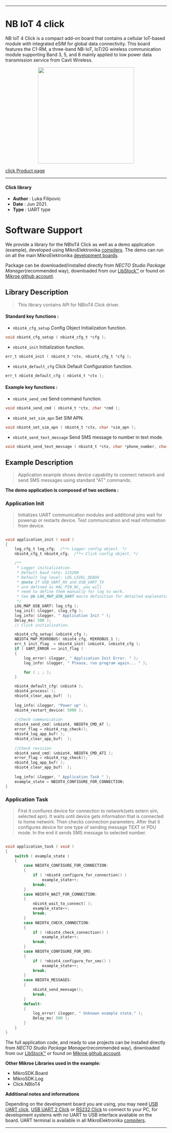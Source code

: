 
---
# NB IoT 4 click

NB IoT 4 Click is a compact add-on board that contains a cellular IoT-based module with integrated eSIM for global data connectivity. This board features the C1-RM, a three-band NB-IoT, IoT/2G wireless communication module supporting Band 3, 5, and 8 mainly applied to low power data transmission service from Cavli Wireless.

<p align="center">
  <img src="https://download.mikroe.com/images/click_for_ide/nbiot_4_click.png" height=300px>
</p>

[click Product page](https://www.mikroe.com/nb-iot-4-click)

---


#### Click library

- **Author**        : Luka Filipovic
- **Date**          : Jun 2021.
- **Type**          : UART type


# Software Support

We provide a library for the NBIoT4 Click
as well as a demo application (example), developed using MikroElektronika
[compilers](https://www.mikroe.com/necto-studio).
The demo can run on all the main MikroElektronika [development boards](https://www.mikroe.com/development-boards).

Package can be downloaded/installed directly from *NECTO Studio Package Manager*(recommended way), downloaded from our [LibStock&trade;](https://libstock.mikroe.com) or found on [Mikroe github account](https://github.com/MikroElektronika/mikrosdk_click_v2/tree/master/clicks).

## Library Description

> This library contains API for NBIoT4 Click driver.

#### Standard key functions :

- `nbiot4_cfg_setup` Config Object Initialization function.
```c
void nbiot4_cfg_setup ( nbiot4_cfg_t *cfg );
```

- `nbiot4_init` Initialization function.
```c
err_t nbiot4_init ( nbiot4_t *ctx, nbiot4_cfg_t *cfg );
```

- `nbiot4_default_cfg` Click Default Configuration function.
```c
err_t nbiot4_default_cfg ( nbiot4_t *ctx );
```

#### Example key functions :

- `nbiot4_send_cmd`  Send command function.
```c
void nbiot4_send_cmd ( nbiot4_t *ctx, char *cmd );
```

- `nbiot4_set_sim_apn` Set SIM APN.
```c
void nbiot4_set_sim_apn ( nbiot4_t *ctx, char *sim_apn );
```

- `nbiot4_send_text_message` Send SMS message to number in text mode.
```c
void nbiot4_send_text_message ( nbiot4_t *ctx, char *phone_number, char *message_content );
```

## Example Description

> Application example shows device capability to connect 
network and send SMS messages using standard "AT" commands.

**The demo application is composed of two sections :**

### Application Init

> Initializes UART communication modules and additional pins 
wait for powerup or restarts device. Test communication and 
read information from device.

```c

void application_init ( void ) 
{
    log_cfg_t log_cfg;  /**< Logger config object. */
    nbiot4_cfg_t nbiot4_cfg;  /**< Click config object. */

    /** 
     * Logger initialization.
     * Default baud rate: 115200
     * Default log level: LOG_LEVEL_DEBUG
     * @note If USB_UART_RX and USB_UART_TX 
     * are defined as HAL_PIN_NC, you will 
     * need to define them manually for log to work. 
     * See @b LOG_MAP_USB_UART macro definition for detailed explanation.
     */
    LOG_MAP_USB_UART( log_cfg );
    log_init( &logger, &log_cfg );
    log_info( &logger, " Application Init " );
    Delay_ms( 500 );
    // Click initialization.

    nbiot4_cfg_setup( &nbiot4_cfg );
    NBIOT4_MAP_MIKROBUS( nbiot4_cfg, MIKROBUS_1 );
    err_t init_flag  = nbiot4_init( &nbiot4, &nbiot4_cfg );
    if ( UART_ERROR == init_flag ) 
    {
        log_error( &logger, " Application Init Error. " );
        log_info( &logger, " Please, run program again... " );

        for ( ; ; );
    }

    nbiot4_default_cfg( &nbiot4 );
    nbiot4_process( );
    nbiot4_clear_app_buf(  );
    
    log_info( &logger, "Power up" );
    nbiot4_restart_device( 5000 );
    
    //Check communication
    nbiot4_send_cmd( &nbiot4, NBIOT4_CMD_AT );
    error_flag = nbiot4_rsp_check();
    nbiot4_log_app_buf( );
    nbiot4_clear_app_buf(  );
    
    //Check revision
    nbiot4_send_cmd( &nbiot4, NBIOT4_CMD_ATI );
    error_flag = nbiot4_rsp_check();
    nbiot4_log_app_buf( );
    nbiot4_clear_app_buf(  );
    
    log_info( &logger, " Application Task " );
    example_state = NBIOT4_CONFIGURE_FOR_CONNECTION;
}

```

### Application Task

> First it confiures device for connection to network(sets 
extern sim, selected apn). It waits until device gets 
information that is connected to home network. Then 
checks connection parameters. After that it configures 
device for one type of sending message TEXT or PDU mode. 
In the end it sends SMS message to selected number.

```c

void application_task ( void ) 
{
    switch ( example_state )
    {
        case NBIOT4_CONFIGURE_FOR_CONNECTION:
        {
            if ( !nbiot4_configure_for_connection() )
                example_state++;
            break;
        }
        case NBIOT4_WAIT_FOR_CONNECTION:
        {
            nbiot4_wait_to_connect( );
            example_state++;
            break;
        }
        case NBIOT4_CHECK_CONNECTION:
        {
            if ( !nbiot4_check_connection() )
                example_state++;
            break;
        }
        case NBIOT4_CONFIGURE_FOR_SMS:
        {
            if ( !nbiot4_configure_for_sms() )
                example_state++;
            break;
        }
        case NBIOT4_MESSAGES:
        {
            nbiot4_send_meesage();
            break;
        }
        default:
        {
            log_error( &logger, " Unknown example state." );
            Delay_ms( 500 );
        }
    }
}

```

The full application code, and ready to use projects can be installed directly from *NECTO Studio Package Manager*(recommended way), downloaded from our [LibStock&trade;](https://libstock.mikroe.com) or found on [Mikroe github account](https://github.com/MikroElektronika/mikrosdk_click_v2/tree/master/clicks).

**Other Mikroe Libraries used in the example:**

- MikroSDK.Board
- MikroSDK.Log
- Click.NBIoT4

**Additional notes and informations**

Depending on the development board you are using, you may need
[USB UART click](https://www.mikroe.com/usb-uart-click),
[USB UART 2 Click](https://www.mikroe.com/usb-uart-2-click) or
[RS232 Click](https://www.mikroe.com/rs232-click) to connect to your PC, for
development systems with no UART to USB interface available on the board. UART
terminal is available in all MikroElektronika
[compilers](https://shop.mikroe.com/compilers).

---
